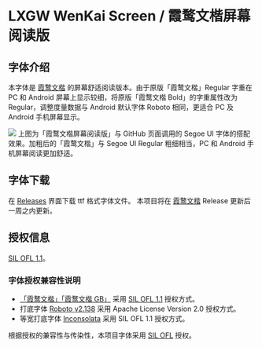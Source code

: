 # LXGW WenKai Screen / 霞鹜文楷屏幕阅读版

## 字体介绍

本字体是 [霞鹜文楷](https://github.com/lxgw/LxgwWenKai) 的屏幕舒适阅读版本。由于原版「霞鹜文楷」Regular 字重在 PC 和 Android 屏幕上显示较细，将原版「霞鹜文楷 Bold」的字重属性改为 Regular，调整度量数据与 Android 默认字体 Roboto 相同，更适合 PC 及 Android 手机屏幕显示。

![](https://s3.bmp.ovh/imgs/2021/10/abfed7aee8466be0.png)
上图为「霞鹜文楷屏幕阅读版」与 GitHub 页面调用的 Segoe UI 字体的搭配效果。加粗后的「霞鹜文楷」与 Segoe UI Regular 粗细相当，PC 和 Android 手机屏幕阅读更加舒适。

## 字体下载
在 [Releases](https://github.com/lxgw/LxgwWenKai-Screen/releases) 界面下载 ttf 格式字体文件。 本项目将在 [霞鹜文楷](https://github.com/lxgw/LxgwWenKai) Release 更新后一周之内更新。

## 授权信息

[SIL OFL 1.1](OFL.txt)。

### 字体授权兼容性说明

- [「霞鹜文楷」](https://github.com/lxgw/LxgwWenKai)[「霞鹜文楷 GB」](https://github.com/lxgw/LxgwWenKaiGB) 
采用 [SIL OFL 1.1](OFL.txt) 授权方式。
- 打底字体 [Roboto v2.138](https://github.com/googlefonts/roboto) 采用 Apache License Version 2.0 授权方式。
- 等宽打底字体 [Inconsolata](https://github.com/googlefonts/roboto) 采用 SIL OFL 1.1 授权方式。

根据授权的兼容性与传染性，本项目字体采用 [SIL OFL](OFL.txt) 授权。